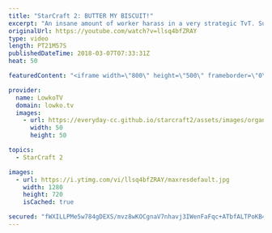```yaml
---
title: "StarCraft 2: BUTTER MY BISCUIT!"
excerpt: "An insane amount of worker harass in a very strategic TvT. Subscribe for more videos: http://lowko.tv/youtube Macro Wars: https://goo.gl/1c32tn  Terran versus Terran is becoming more complicated by the day. In this professional match of StarCraft 2 I cast an epic game between Bunny and SpeCia;.  Support"
originalUrl: https://youtube.com/watch?v=llsq4bfZRAY
type: video
length: PT21M57S
publishedDateTime: 2018-03-07T07:33:31Z
heat: 50

featuredContent: "<iframe width=\"800\" height=\"500\" frameborder=\"0\" src=\"https://www.youtube.com/embed/llsq4bfZRAY\" allow=\"accelerometer; autoplay; encrypted-media; gyroscope; picture-in-picture\" allowfullscreen></iframe>"

provider:
  name: LowkoTV
  domain: lowko.tv
  images:
    - url: https://everyday-cc.github.io/starcraft2/assets/images/organizations/lowko.tv-50x50.jpg
      width: 50
      height: 50

topics:
  - StarCraft 2

images:
  - url: https://i.ytimg.com/vi/llsq4bfZRAY/maxresdefault.jpg
    width: 1280
    height: 720
    isCached: true

secured: "fWXILLPMe5w784gDEXS/mvz8wKOCgnaV7nhavj3IWenFaFqc+ATbfALTPoKB4nRlBDlta2kj/lOXXp89pvePx5M6xu/MdQEQmyS0OjvOjsJdTmwsugUBl/FgzakHnFkVgGH74gbtLWssvyFW2t6uERNbbEnoDiLt14jLMp4oqmxuil8VN1Xi3uM7gjEExM1Y16hEbCI2/CBW4sYRujREAa5a8bg8xe+NCzpU6Qg68DhfVZOJHWqBXJgAKFSz/EW1dzjp8UWs42VzN1gS+FXboZynEH2j0o/Qdyqwb+VKVfTr0ZntgJE+hq/qdrixVnky/wvI+pvUm1QjN0vjnoorWwfPn/EomNmkd+w7MC47c0wAt3nZ3fJUBZ/D2rscywAcoyh5XgEKAa6c40bElfa/P5xcFhs4QnNPdjbZwDWr2Io=;w4MDiUZ9eqh2uBoqgfDZfQ=="
---
```



